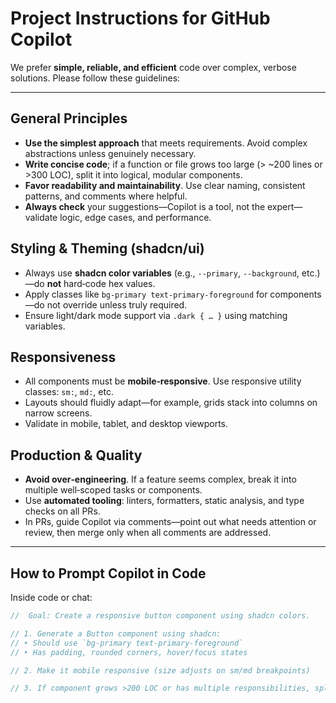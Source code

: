 #  Project Instructions for GitHub Copilot

We prefer **simple, reliable, and efficient** code over complex, verbose solutions. Please follow these guidelines:

---

##  General Principles

- **Use the simplest approach** that meets requirements. Avoid complex abstractions unless genuinely necessary.
- **Write concise code**; if a function or file grows too large (> ~200 lines or >300 LOC), split it into logical, modular components.
- **Favor readability and maintainability**. Use clear naming, consistent patterns, and comments where helpful.
- **Always check** your suggestions—Copilot is a tool, not the expert—validate logic, edge cases, and performance.

##  Styling & Theming (shadcn/ui)

- Always use **shadcn color variables** (e.g., `--primary`, `--background`, etc.)—do **not** hard‑code hex values.
- Apply classes like `bg-primary text-primary-foreground` for components—do not override unless truly required.
- Ensure light/dark mode support via `.dark { … }` using matching variables.

##  Responsiveness

- All components must be **mobile‑responsive**. Use responsive utility classes: `sm:`, `md:`, etc.
- Layouts should fluidly adapt—for example, grids stack into columns on narrow screens.
- Validate in mobile, tablet, and desktop viewports.

##  Production & Quality

- **Avoid over‑engineering**. If a feature seems complex, break it into multiple well‑scoped tasks or components.
- Use **automated tooling**: linters, formatters, static analysis, and type checks on all PRs.
- In PRs, guide Copilot via comments—point out what needs attention or review, then merge only when all comments are addressed.

---

##  How to Prompt Copilot in Code

Inside code or chat:

```js
//  Goal: Create a responsive button component using shadcn colors.

// 1. Generate a Button component using shadcn:
// ‣ Should use `bg-primary text-primary-foreground`
// ‣ Has padding, rounded corners, hover/focus states

// 2. Make it mobile responsive (size adjusts on sm/md breakpoints)

// 3. If component grows >200 LOC or has multiple responsibilities, split it into logical sub‑components or utils

